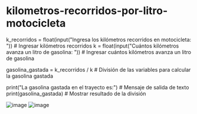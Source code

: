# kilometros-recorridos-por-litro-motocicleta

k_recorridos = float(input("Ingresa los kilómetros recorridos en motocicleta: "))  # Ingresar kilómetros recorridos
k = float(input("Cuántos kilómetros avanza un litro de gasolina: "))  # Ingresar cuántos kilómetros avanza un litro de gasolina

gasolina_gastada = k_recorridos / k  # División de las variables para calcular la gasolina gastada

print("La gasolina gastada en el trayecto es:")  # Mensaje de salida de texto
print(gasolina_gastada)  # Mostrar resultado de la división

![image](https://github.com/user-attachments/assets/8b47aa0a-aa71-4d14-87d3-3f9598ade5e1)
![image](https://github.com/user-attachments/assets/76a77973-bd25-4d2c-96a2-83fba4bbe5b4)
